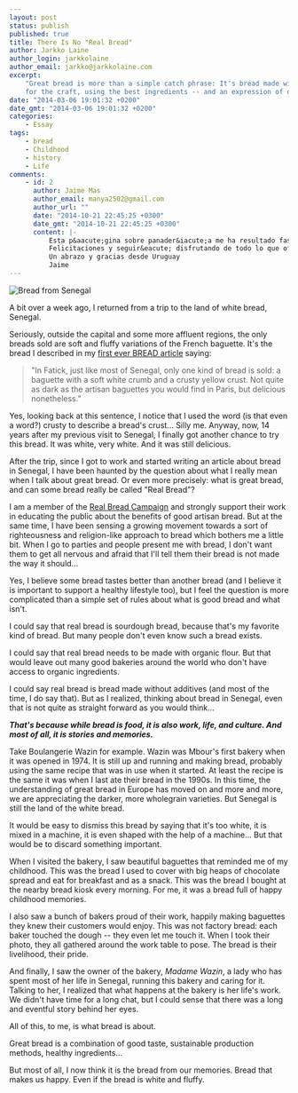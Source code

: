 ```yaml
---
layout: post
status: publish
published: true
title: There Is No "Real Bread"
author: Jarkko Laine
author_login: jarkkolaine
author_email: jarkko@jarkkolaine.com
excerpt:
    "Great bread is more than a simple catch phrase: It's bread made with love
    for the craft, using the best ingredients -- and an expression of our memories."
date: "2014-03-06 19:01:32 +0200"
date_gmt: "2014-03-06 19:01:32 +0200"
categories:
    - Essay
tags:
    - bread
    - Childhood
    - history
    - Life
comments:
    - id: 2
      author: Jaime Mas
      author_email: manya2502@gmail.com
      author_url: ""
      date: "2014-10-21 22:45:25 +0300"
      date_gmt: "2014-10-21 22:45:25 +0300"
      content: |-
          Esta p&aacute;gina sobre panader&iacute;a me ha resultado fascinante, todo un descubrimiento.
          Felicitaciones y seguir&eacute; disfrutando de todo lo que ofrecen aqu&iacute;.
          Un abrazo y gracias desde Uruguay
          Jaime
---
```


![Bread from Senegal](/breadmagazine/assets/blog/DSC_1064.jpg)

A bit over a week ago, I returned from a trip to the land of white bread, Senegal.

Seriously, outside the capital and some more affluent regions, the only breads sold are soft and fluffy variations of the French baguette. It's the bread I described in my [first ever BREAD article](http://bread-magazine.com/bread-a-love-story/) saying:

> "In Fatick, just like most of Senegal, only one kind of bread is sold: a baguette with a soft white crumb and a crusty yellow crust. Not quite as dark as the artisan baguettes you would find in Paris, but delicious nonetheless."

Yes, looking back at this sentence, I notice that I used the word (is that even a word?) crusty to describe a bread's crust... Silly me. Anyway, now, 14 years after my previous visit to Senegal, I finally got another chance to try this bread. It was white, very white. And it was still delicious.

After the trip, since I got to work and started writing an article about bread in Senegal, I have been haunted by the question about what I really mean when I talk about great bread. Or even more precisely: what is great bread, and can some bread really be called "Real Bread"?

I am a member of the [Real Bread Campaign](http://realbreadcampaign.org) and strongly support their work in educating the public about the benefits of good artisan bread. But at the same time, I have been sensing a growing movement towards a sort of righteousness and religion-like approach to bread which bothers me a little bit. When I go to parties and people present me with bread, I don't want them to get all nervous and afraid that I'll tell them their bread is not made the way it should...

Yes, I believe some bread tastes better than another bread (and I believe it is important to support a healthy lifestyle too), but I feel the question is more complicated than a simple set of rules about what is good bread and what isn't.

I could say that real bread is sourdough bread, because that's my favorite kind of bread. But many people don't even know such a bread exists.

I could say that real bread needs to be made with organic flour. But that would leave out many good bakeries around the world who don't have access to organic ingredients.

I could say real bread is bread made without additives (and most of the time, I do say that). But as I realized, thinking about bread in Senegal, even that is not quite as straight forward as you would think...

**_That's because while bread is food, it is also work, life, and culture. And most of all, it is stories and memories._**

Take Boulangerie Wazin for example. Wazin was Mbour's first bakery when it was opened in 1974. It is still up and running and making bread, probably using the same recipe that was in use when it started. At least the recipe is the same it was when I last ate their bread in the 1990s. In this time, the understanding of great bread in Europe has moved on and more and more, we are appreciating the darker, more wholegrain varieties. But Senegal is still the land of the white bread.

It would be easy to dismiss this bread by saying that it's too white, it is mixed in a machine, it is even shaped with the help of a machine... But that would be to discard something important.

When I visited the bakery, I saw beautiful baguettes that reminded me of my childhood. This was the bread I used to cover with big heaps of chocolate spread and eat for breakfast and as a snack. This was the bread I bought at the nearby bread kiosk every morning. For me, it was a bread full of happy childhood memories.

I also saw a bunch of bakers proud of their work, happily making baguettes they knew their customers would enjoy. This was not factory bread: each baker touched the dough -- they even let me touch it. When I took their photo, they all gathered around the work table to pose. The bread is their livelihood, their pride.

And finally, I saw the owner of the bakery, _Madame Wazin_, a lady who has spent most of her life in Senegal, running this bakery and caring for it. Talking to her, I realized that what happens at the bakery is her life's work. We didn't have time for a long chat, but I could sense that there was a long and eventful story behind her eyes.

All of this, to me, is what bread is about.

Great bread is a combination of good taste, sustainable production methods, healthy ingredients...

But most of all, I now think it is the bread from our memories. Bread that makes us happy. Even if the bread is white and fluffy.
